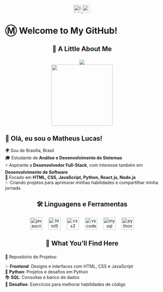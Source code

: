 <div align="center">
  <a href="https://www.linkedin.com/in/matheussouza1s/" rel="noopener noreferrer" target="_blank">
    <img src="https://img.shields.io/static/v1?message=LinkedIn&logo=linkedin&label=&color=0077B5&logoColor=white&labelColor=&style=for-the-badge" height="25" alt="linkedin logo"  />
  </a>
  <a href="matheus.lucasweb1@gmail.com.br" rel="noopener noreferrer" target="_blank">
    <img src="https://img.shields.io/static/v1?message=Gmail&logo=gmail&label=&color=D14836&logoColor=white&labelColor=&style=for-the-badge" height="25" alt="gmail logo"  />
  </a>
</div>

###

<h1 align="left">Ⓜ Welcome to My GitHub!</h1>

###

<h2 align="center">💙  A Little About Me</h2>

###

<div align="center">
    <img src="https://readme-typing-svg.demolab.com?font=Fira+Code&pause=1000&color=0000ff&background=FF56FF00&center=true&width=435&lines=Aspiring+Full-Stack+Developer+%F0%9F%9A%80" />
  <br>
  <img src="BannerMatheus.jpg" width="200px"/>
</div>



###

## 👋 Olá, eu sou o Matheus Lucas!  

🌍 Sou de Brasília, Brasil  
🎓 Estudante de **Análise e Desenvolvimento de Sistemas**  
⚡ Aspirante a **Desenvolvedor Full-Stack**, com interesse também em **Desenvolvimento de Software**  
🎯 Focado em **HTML, CSS, JavaScript, Python, React.js, Node.js**  
✨ Criando projetos para aprimorar minhas habilidades e compartilhar minha jornada  


###

<h2 align="center">🛠 Linguagens e Ferramentas</h2>

###

<div align="center">
  <img src="https://skillicons.dev/icons?i=js" height="40" alt="javascript logo"  />
  <img width="12" />
  <img src="https://skillicons.dev/icons?i=html" height="40" alt="html5 logo"  />
  <img width="12" />
  <img src="https://skillicons.dev/icons?i=css" height="40" alt="css3 logo"  />
  <img width="12" />
  <img src="https://skillicons.dev/icons?i=vscode" height="40" alt="vscode logo"  />
  <img width="12" />
  <img src="https://cdn.jsdelivr.net/gh/devicons/devicon/icons/mysql/mysql-original.svg" height="40" alt="mysql logo"  />
  <img width="12" />
  <img src="https://cdn.jsdelivr.net/gh/devicons/devicon/icons/python/python-original.svg" height="40" alt="python logo"  />
</div>

###

<h2 align="center">🚀 What You’ll Find Here</h2>

###

📂 Repositório de Projetos:

✨ **Frontend**: Designs e interfaces com HTML, CSS e JavaScript  
🎯 **Python**: Projetos e desafios em Python  
📚 **SQL**: Consultas e banco de dados  
🧠 **Desafios**: Exercícios para melhorar habilidades de código  

###

